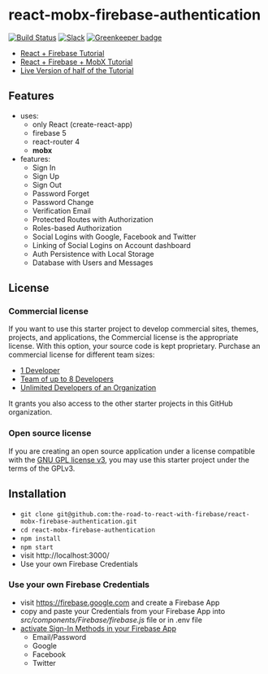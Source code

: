 # react-mobx-firebase-authentication

[![Build Status](https://travis-ci.org/the-road-to-react-with-firebase/react-mobx-firebase-authentication.svg?branch=master)](https://travis-ci.org/the-road-to-react-with-firebase/react-mobx-firebase-authentication) [![Slack](https://slack-the-road-to-learn-react.wieruch.com/badge.svg)](https://slack-the-road-to-learn-react.wieruch.com/) [![Greenkeeper badge](https://badges.greenkeeper.io/the-road-to-react-with-firebase/react-mobx-firebase-authentication.svg)](https://greenkeeper.io/)

* [React + Firebase Tutorial](https://www.robinwieruch.de/complete-firebase-authentication-react-tutorial/)
* [React + Firebase + MobX Tutorial](https://www.robinwieruch.de/react-firebase-mobx-tutorial)
* [Live Version of half of the Tutorial](https://react-mobx-firebase-authentication.wieruch.com/)

## Features

* uses:
  * only React (create-react-app)
  * firebase 5
  * react-router 4
  * **mobx**
* features:
  * Sign In
  * Sign Up
  * Sign Out
  * Password Forget
  * Password Change
  * Verification Email
  * Protected Routes with Authorization
  * Roles-based Authorization
  * Social Logins with Google, Facebook and Twitter
  * Linking of Social Logins on Account dashboard
  * Auth Persistence with Local Storage
  * Database with Users and Messages

## License

### Commercial license

If you want to use this starter project to develop commercial sites, themes, projects, and applications, the Commercial license is the appropriate license. With this option, your source code is kept proprietary. Purchase an commercial license for different team sizes:

* [1 Developer](https://gum.co/react-with-firebase-starter-pack-developer)
* [Team of up to 8 Developers](https://gum.co/react-with-firebase-starter-pack-team)
* [Unlimited Developers of an Organization](https://gum.co/react-with-firebase-starter-pack-organization)

It grants you also access to the other starter projects in this GitHub organization.

### Open source license

If you are creating an open source application under a license compatible with the [GNU GPL license v3](https://www.gnu.org/licenses/gpl-3.0.html), you may use this starter project under the terms of the GPLv3.

## Installation

* `git clone git@github.com:the-road-to-react-with-firebase/react-mobx-firebase-authentication.git`
* `cd react-mobx-firebase-authentication`
* `npm install`
* `npm start`
* visit http://localhost:3000/
* Use your own Firebase Credentials

### Use your own Firebase Credentials

* visit https://firebase.google.com and create a Firebase App
* copy and paste your Credentials from your Firebase App into *src/components/Firebase/firebase.js* file or in .env file
* [activate Sign-In Methods in your Firebase App](https://www.robinwieruch.de/react-firebase-social-login/)
  * Email/Password
  * Google
  * Facebook
  * Twitter
